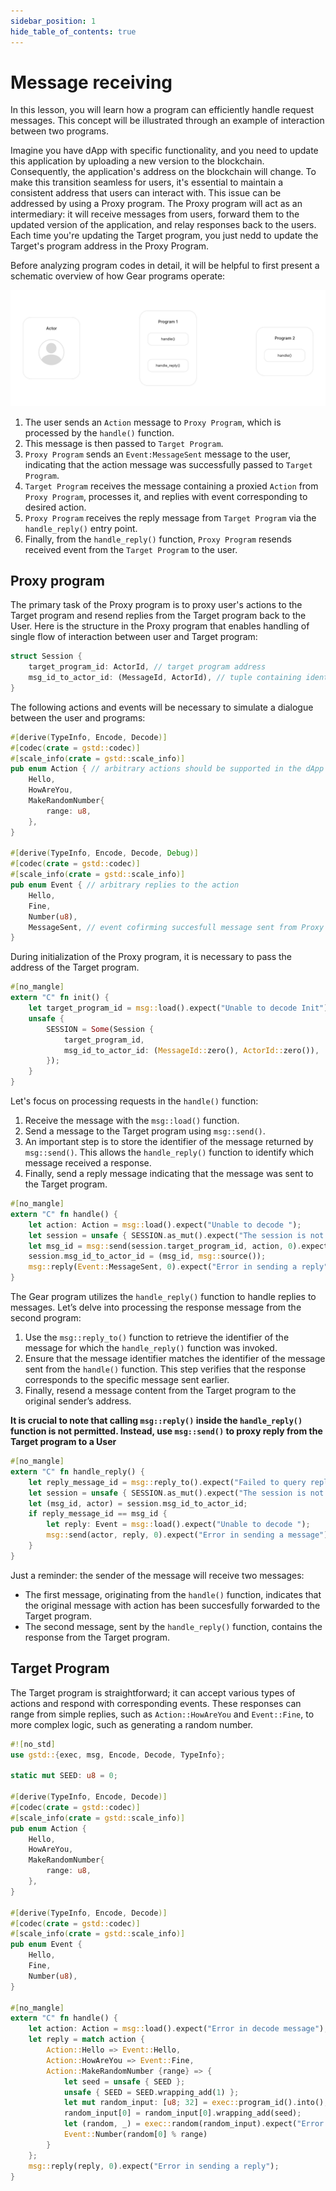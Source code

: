 ```yaml
---
sidebar_position: 1
hide_table_of_contents: true
---
```


# Message receiving

In this lesson, you will learn how a program can efficiently handle request messages. This concept will be illustrated through an example of interaction between two programs. 

Imagine you have dApp with specific functionality, and you need to update this application by uploading a new version to the blockchain. Consequently, the application's address on the blockchain will change. To make this transition seamless for users, it's essential to maintain a consistent address that users can interact with. This issue can be addressed by using a Proxy program. The Proxy program will act as an intermediary: it will receive messages from users, forward them to the updated version of the application, and relay responses back to the users. Each time you're updating the Target program, you just nedd to update the Target's program address in the Proxy Program.

Before analyzing program codes in detail, it will be helpful to first present a schematic overview of how Gear programs operate:

![gif 1](../img/02/handle_reply.gif)

1. The user sends an `Action` message to `Proxy Program`, which is processed by the `handle()` function.
2. This message is then passed to `Target Program`.
3. `Proxy Program` sends an `Event:MessageSent` message to the user, indicating that the action message was successfully passed to `Target Program`.
4. `Target Program` receives the message containing a proxied `Action` from `Proxy Program`, processes it, and replies with event corresponding to desired action.
5. `Proxy Program` receives the reply message from `Target Program` via the `handle_reply()` entry point.
6. Finally, from the `handle_reply()` function, `Proxy Program` resends received event from the `Target Program` to the user.

## Proxy program

The primary task of the Proxy program is to proxy user's actions to the Target program and resend replies from the Target program back to the User. Here is the structure in the Proxy program that enables handling of single flow of interaction between user and Target program:

```rust
struct Session {
    target_program_id: ActorId, // target program address
    msg_id_to_actor_id: (MessageId, ActorId), // tuple containing identifier of a message sent to a Target program and Id of a User initiated the action
}
```

The following actions and events will be necessary to simulate a dialogue between the user and programs:

```rust
#[derive(TypeInfo, Encode, Decode)]
#[codec(crate = gstd::codec)]
#[scale_info(crate = gstd::scale_info)]
pub enum Action { // arbitrary actions should be supported in the dApp (defined by dApp author)
    Hello,
    HowAreYou,
    MakeRandomNumber{
        range: u8,
    },
}

#[derive(TypeInfo, Encode, Decode, Debug)]
#[codec(crate = gstd::codec)]
#[scale_info(crate = gstd::scale_info)]
pub enum Event { // arbitrary replies to the action
    Hello, 
    Fine,
    Number(u8),
    MessageSent, // event cofirming succesfull message sent from Proxy to Target
}
```

During initialization of the Proxy program, it is necessary to pass the address of the Target program.

```rust
#[no_mangle]
extern "C" fn init() {
    let target_program_id = msg::load().expect("Unable to decode Init");
    unsafe {
        SESSION = Some(Session {
            target_program_id,
            msg_id_to_actor_id: (MessageId::zero(), ActorId::zero()),
        });
    }
}
```

Let's focus on processing requests in the `handle()` function:

1. Receive the message with the `msg::load()` function.
2. Send a message to the Target program using `msg::send()`.
3. An important step is to store the identifier of the message returned by `msg::send()`. This allows the `handle_reply()` function to identify which message received a response.
4. Finally, send a reply message indicating that the message was sent to the Target program.

```rust
#[no_mangle]
extern "C" fn handle() {
    let action: Action = msg::load().expect("Unable to decode ");
    let session = unsafe { SESSION.as_mut().expect("The session is not initialized") };
    let msg_id = msg::send(session.target_program_id, action, 0).expect("Error in sending a message");
    session.msg_id_to_actor_id = (msg_id, msg::source());
    msg::reply(Event::MessageSent, 0).expect("Error in sending a reply");
}
```

The Gear program utilizes the `handle_reply()` function to handle replies to messages. Let’s delve into processing the response message from the second program:

1. Use the `msg::reply_to()` function to retrieve the identifier of the message for which the `handle_reply()` function was invoked.
2. Ensure that the message identifier matches the identifier of the message sent from the `handle()` function. This step verifies that the response corresponds to the specific message sent earlier.
3. Finally, resend a message content from the Target program to the original sender’s address.

**It is crucial to note that calling `msg::reply()` inside the `handle_reply()` function is not permitted. Instead, use `msg::send()` to proxy reply from the Target program to a User**

```rust
#[no_mangle]
extern "C" fn handle_reply() {
    let reply_message_id = msg::reply_to().expect("Failed to query reply_to data");
    let session = unsafe { SESSION.as_mut().expect("The session is not initialized") };
    let (msg_id, actor) = session.msg_id_to_actor_id;
    if reply_message_id == msg_id {
        let reply: Event = msg::load().expect("Unable to decode ");
        msg::send(actor, reply, 0).expect("Error in sending a message");
    }
}
```

Just a reminder: the sender of the message will receive two messages:
- The first message, originating from the `handle()` function, indicates that the original message with action has been succesfully forwarded to the Target program.
- The second message, sent by the `handle_reply()` function, contains the response from the Target program.

## Target Program

The Target program is straightforward; it can accept various types of actions and respond with corresponding events. These responses can range from simple replies, such as `Action::HowAreYou` and `Event::Fine`, to more complex logic, such as generating a random number.

```rust
#![no_std]
use gstd::{exec, msg, Encode, Decode, TypeInfo};

static mut SEED: u8 = 0;

#[derive(TypeInfo, Encode, Decode)]
#[codec(crate = gstd::codec)]
#[scale_info(crate = gstd::scale_info)]
pub enum Action {
    Hello,
    HowAreYou,
    MakeRandomNumber{
        range: u8,
    },
}

#[derive(TypeInfo, Encode, Decode)]
#[codec(crate = gstd::codec)]
#[scale_info(crate = gstd::scale_info)]
pub enum Event {
    Hello, 
    Fine,
    Number(u8),
}

#[no_mangle]
extern "C" fn handle() {
    let action: Action = msg::load().expect("Error in decode message");
    let reply = match action {
        Action::Hello => Event::Hello,
        Action::HowAreYou => Event::Fine,
        Action::MakeRandomNumber {range} => {
            let seed = unsafe { SEED };
            unsafe { SEED = SEED.wrapping_add(1) };
            let mut random_input: [u8; 32] = exec::program_id().into();
            random_input[0] = random_input[0].wrapping_add(seed);
            let (random, _) = exec::random(random_input).expect("Error in getting random number");
            Event::Number(random[0] % range)
        }
    };
    msg::reply(reply, 0).expect("Error in sending a reply");
}
```
